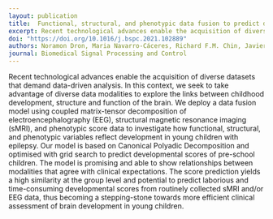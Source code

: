 ```yaml
---
layout: publication
title:  Functional, structural, and phenotypic data fusion to predict developmental scores of pre-school children based on Canonical Polyadic Decomposition
excerpt: Recent technological advances enable the acquisition of diverse datasets that demand data-driven analysis. In this context, we seek to take advantage of diverse data modalities to explore the links between childhood development, structure and function of the brain.
doi: "https://doi.org/10.1016/j.bspc.2021.102889"
authors: Noramon Dron, Maria Navarro-Cáceres, Richard F.M. Chin, Javier Escudero
journal: Biomedical Signal Processing and Control
---
```


Recent technological advances enable the acquisition of diverse datasets that demand data-driven analysis. In this context, we seek to take advantage of diverse data modalities to explore the links between childhood development, structure and function of the brain. We deploy a data fusion model using coupled matrix-tensor decomposition of electroencephalography (EEG), structural magnetic resonance imaging (sMRI), and phenotypic score data to investigate how functional, structural, and phenotypic variables reflect development in young children with epilepsy. Our model is based on Canonical Polyadic Decomposition and optimised with grid search to predict developmental scores of pre-school children. The model is promising and able to show relationships between modalities that agree with clinical expectations. The score prediction yields a high similarity at the group level and potential to predict laborious and time-consuming developmental scores from routinely collected sMRI and/or EEG data, thus becoming a stepping-stone towards more efficient clinical assessment of brain development in young children.
